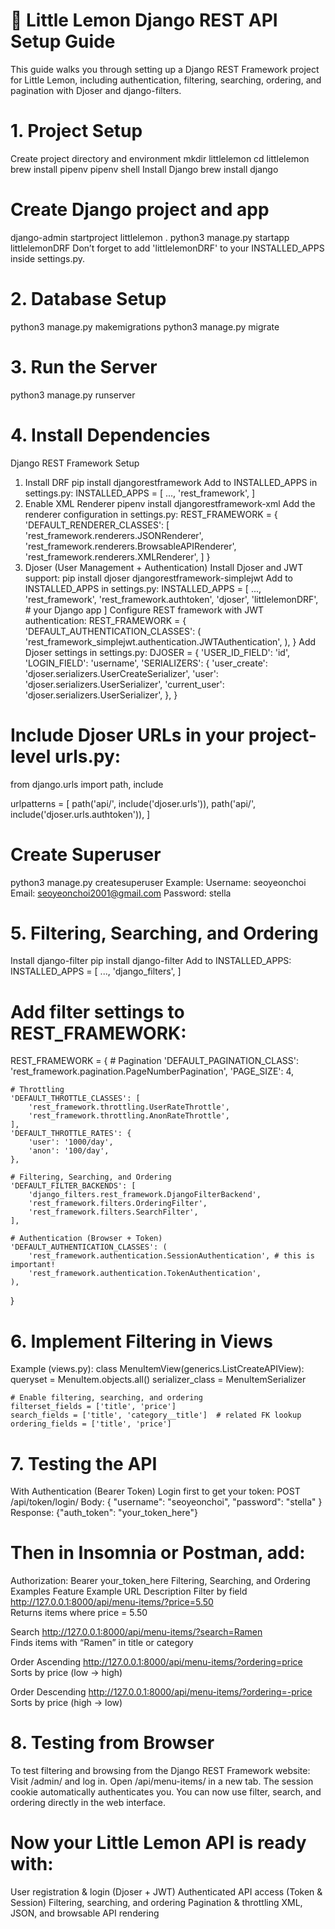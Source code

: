 # 🍋 Little Lemon Django REST API Setup Guide
This guide walks you through setting up a Django REST Framework project for Little Lemon, including authentication, filtering, searching, ordering, and pagination with Djoser and django-filters.

# 1. Project Setup
Create project directory and environment
mkdir littlelemon
cd littlelemon
brew install pipenv
pipenv shell
Install Django
brew install django

# Create Django project and app
django-admin startproject littlelemon .
python3 manage.py startapp littlelemonDRF
Don’t forget to add 'littlelemonDRF' to your INSTALLED_APPS inside settings.py.

# 2. Database Setup
python3 manage.py makemigrations
python3 manage.py migrate

# 3. Run the Server
python3 manage.py runserver

# 4. Install Dependencies
Django REST Framework Setup
1. Install DRF
pip install djangorestframework
Add to INSTALLED_APPS in settings.py:
INSTALLED_APPS = [
...,
'rest_framework',
]
2. Enable XML Renderer
pipenv install djangorestframework-xml
Add the renderer configuration in settings.py:
REST_FRAMEWORK = {
    'DEFAULT_RENDERER_CLASSES': [
        'rest_framework.renderers.JSONRenderer',
        'rest_framework.renderers.BrowsableAPIRenderer',
        'rest_framework.renderers.XMLRenderer',
    ]
}
3. Djoser (User Management + Authentication)
Install Djoser and JWT support:
pip install djoser djangorestframework-simplejwt
Add to INSTALLED_APPS in settings.py:
INSTALLED_APPS = [
    ...,
    'rest_framework',
    'rest_framework.authtoken',
    'djoser',
    'littlelemonDRF',  # your Django app
]
Configure REST framework with JWT authentication:
REST_FRAMEWORK = {
    'DEFAULT_AUTHENTICATION_CLASSES': (
        'rest_framework_simplejwt.authentication.JWTAuthentication',
    ),
}
Add Djoser settings in settings.py:
DJOSER = {
    'USER_ID_FIELD': 'id',
    'LOGIN_FIELD': 'username',
    'SERIALIZERS': {
        'user_create': 'djoser.serializers.UserCreateSerializer',
        'user': 'djoser.serializers.UserSerializer',
        'current_user': 'djoser.serializers.UserSerializer',
    },
}

# Include Djoser URLs in your project-level urls.py:
from django.urls import path, include

urlpatterns = [
    path('api/', include('djoser.urls')),
    path('api/', include('djoser.urls.authtoken')),
]

# Create Superuser
python3 manage.py createsuperuser
Example:
Username: seoyeonchoi
Email: seoyeonchoi2001@gmail.com
Password: stella

# 5. Filtering, Searching, and Ordering
Install django-filter
pip install django-filter
Add to INSTALLED_APPS:
INSTALLED_APPS = [
    ...,
    'django_filters',
]
# Add filter settings to REST_FRAMEWORK:
REST_FRAMEWORK = {
    # Pagination
    'DEFAULT_PAGINATION_CLASS': 'rest_framework.pagination.PageNumberPagination',
    'PAGE_SIZE': 4,

    # Throttling
    'DEFAULT_THROTTLE_CLASSES': [
        'rest_framework.throttling.UserRateThrottle',
        'rest_framework.throttling.AnonRateThrottle',
    ],
    'DEFAULT_THROTTLE_RATES': {
        'user': '1000/day',
        'anon': '100/day',
    },

    # Filtering, Searching, and Ordering
    'DEFAULT_FILTER_BACKENDS': [
        'django_filters.rest_framework.DjangoFilterBackend',
        'rest_framework.filters.OrderingFilter',
        'rest_framework.filters.SearchFilter',
    ],

    # Authentication (Browser + Token)
    'DEFAULT_AUTHENTICATION_CLASSES': (
        'rest_framework.authentication.SessionAuthentication', # this is important! 
        'rest_framework.authentication.TokenAuthentication',
    ),
}

# 6. Implement Filtering in Views
Example (views.py):
class MenuItemView(generics.ListCreateAPIView):
    queryset = MenuItem.objects.all()
    serializer_class = MenuItemSerializer

    # Enable filtering, searching, and ordering
    filterset_fields = ['title', 'price']
    search_fields = ['title', 'category__title']  # related FK lookup
    ordering_fields = ['title', 'price']

# 7. Testing the API
With Authentication (Bearer Token)
Login first to get your token:
POST /api/token/login/
Body:
{
  "username": "seoyeonchoi",
  "password": "stella"
}
Response:
{"auth_token": "your_token_here"}

# Then in Insomnia or Postman, add:
Authorization: Bearer your_token_here
Filtering, Searching, and Ordering Examples
Feature	Example URL	Description
Filter by field	http://127.0.0.1:8000/api/menu-items/?price=5.50	
Returns items where price = 5.50

Search	http://127.0.0.1:8000/api/menu-items/?search=Ramen	
Finds items with “Ramen” in title or category

Order Ascending	http://127.0.0.1:8000/api/menu-items/?ordering=price	Sorts by price (low → high)

Order Descending	http://127.0.0.1:8000/api/menu-items/?ordering=-price	Sorts by price (high → low)

# 8. Testing from Browser
To test filtering and browsing from the Django REST Framework website:
Visit /admin/ and log in.
Open /api/menu-items/ in a new tab.
The session cookie automatically authenticates you.
You can now use filter, search, and ordering directly in the web interface.

# Now your Little Lemon API is ready with:
User registration & login (Djoser + JWT)
Authenticated API access (Token & Session)
Filtering, searching, and ordering
Pagination & throttling
XML, JSON, and browsable API rendering
